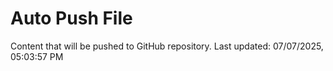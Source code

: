 # Auto Push File

Content that will be pushed to GitHub repository.
Last updated: 07/07/2025, 05:03:57 PM
